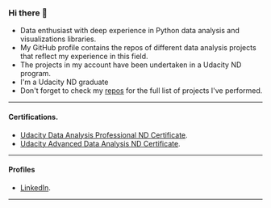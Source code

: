### Hi there 👋
* Data enthusiast with deep experience in Python data analysis and visualizations libraries. 
* My GitHub profile contains the repos of different data analysis projects that reflect my experience in this field.
* The projects in my account have been undertaken in a Udacity ND program.
* I'm a Udacity ND graduate
* Don't forget to check my [repos](https://github.com/YousefSaber?tab=repositories) for the full list of projects I've performed.

***
#### **Certifications**.
* [Udacity Data Analysis Professional ND Certificate](https://confirm.udacity.com/KNLVPADL).
* [Udacity Advanced Data Analysis ND Certificate](https://confirm.udacity.com/7EWKQKLK).
***
#### **Profiles**
* [LinkedIn](https://www.linkedin.com/in/yousef-saber-537866164/).
***
